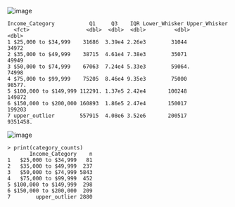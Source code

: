 ![image](https://github.com/user-attachments/assets/f02c9dbb-9202-4510-a55b-2053ec8b943d)

```
Income_Category           Q1     Q3    IQR Lower_Whisker Upper_Whisker
  <fct>                  <dbl>  <dbl>  <dbl>         <dbl>         <dbl>
1 $25,000 to $34,999    31686  3.39e4 2.26e3        31044         34972 
2 $35,000 to $49,999    38715  4.61e4 7.38e3        35071         49949 
3 $50,000 to $74,999    67063  7.24e4 5.33e3        59064.        74998 
4 $75,000 to $99,999    75205  8.46e4 9.35e3        75000         98577.
5 $100,000 to $149,999 112291. 1.37e5 2.42e4       100248        149872 
6 $150,000 to $200,000 160893  1.86e5 2.47e4       150017        199203 
7 upper_outlier        557915  4.08e6 3.52e6       200517       9351458.
```

![image](https://github.com/user-attachments/assets/b49457c6-1568-4856-88e6-6317370e19d9)

```
> print(category_counts)
       Income_Category    n
1   $25,000 to $34,999   81
2   $35,000 to $49,999  237
3   $50,000 to $74,999 5843
4   $75,000 to $99,999  452
5 $100,000 to $149,999  298
6 $150,000 to $200,000  209
7        upper_outlier 2880
```
